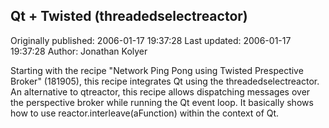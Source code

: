## Qt + Twisted (threadedselectreactor)

Originally published: 2006-01-17 19:37:28
Last updated: 2006-01-17 19:37:28
Author: Jonathan Kolyer

Starting with the recipe "Network Ping Pong using Twisted Prespective Broker" (181905), this recipe integrates Qt using the threadedselectreactor.  An alternative to qtreactor, this recipe allows dispatching messages over the perspective broker while running the Qt event loop.  It basically shows how to use reactor.interleave(aFunction) within the context of Qt.